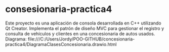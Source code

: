# consesionaria-practica4
Este proyecto es una aplicación de consola desarrollada en C++ utilizando Qt Creator. Implementa el patrón de diseño MVC para gestionar el registro y consulta de vehículos y clientes en una concesionaria de autos usados.
Diagrama: file:///C:/Users/Jordy/POO-GITHUB/concesionaria-practica4/DiagramaClasesConcesionaria.drawio.html
